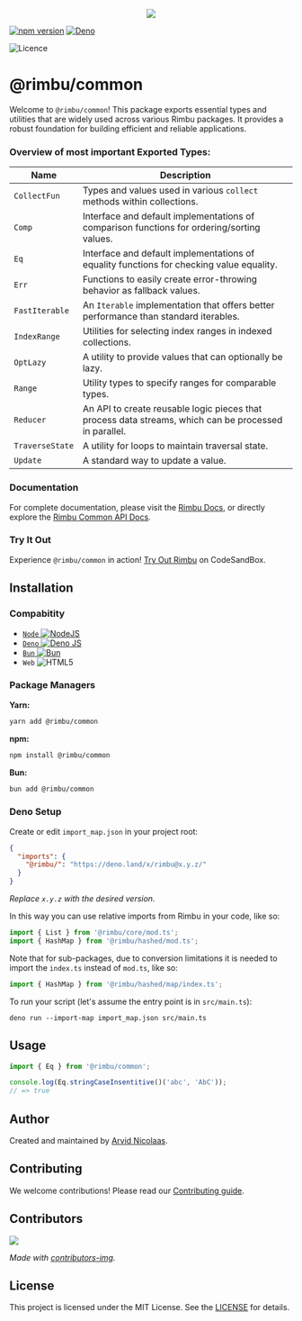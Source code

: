 <p align="center">
    <img src="https://github.com/rimbu-org/rimbu/raw/main/assets/rimbu_logo.svg" />
</p>

[![npm version](https://badge.fury.io/js/@rimbu%2Fcommon.svg)](https://www.npmjs.com/package/@rimbu/common) [![Deno](https://shield.deno.dev/x/rimbu)](http://deno.land/x/rimbu)

![Licence](https://img.shields.io/github/license/rimbu-org/rimbu)

# @rimbu/common

Welcome to `@rimbu/common`! This package exports essential types and utilities that are widely used across various Rimbu packages. It provides a robust foundation for building efficient and reliable applications.

### Overview of most important Exported Types:

| Name            | Description                                                                                           |
| --------------- | ----------------------------------------------------------------------------------------------------- |
| `CollectFun`    | Types and values used in various `collect` methods within collections.                                |
| `Comp`          | Interface and default implementations of comparison functions for ordering/sorting values.            |
| `Eq`            | Interface and default implementations of equality functions for checking value equality.              |
| `Err`           | Functions to easily create error-throwing behavior as fallback values.                                |
| `FastIterable`  | An `Iterable` implementation that offers better performance than standard iterables.                  |
| `IndexRange`    | Utilities for selecting index ranges in indexed collections.                                          |
| `OptLazy`       | A utility to provide values that can optionally be lazy.                                              |
| `Range`         | Utility types to specify ranges for comparable types.                                                 |
| `Reducer`       | An API to create reusable logic pieces that process data streams, which can be processed in parallel. |
| `TraverseState` | A utility for loops to maintain traversal state.                                                      |
| `Update`        | A standard way to update a value.                                                                     |

### Documentation

For complete documentation, please visit the [Rimbu Docs](https://rimbu.org), or directly explore the [Rimbu Common API Docs](https://rimbu.org/api/rimbu/common).

### Try It Out

Experience `@rimbu/common` in action! [Try Out Rimbu](https://codesandbox.io/s/github/vitoke/rimbu-sandbox/tree/main?previewwindow=console&view=split&editorsize=65&moduleview=1&module=/src/index.ts) on CodeSandBox.

## Installation

### Compabitity

- [`Node` ![NodeJS](https://img.shields.io/badge/node.js-6DA55F?logo=node.js&logoColor=white)](https://nodejs.org)
- [`Deno` ![Deno JS](https://img.shields.io/badge/deno%20js-000000?logo=deno&logoColor=white)](https://deno.com/runtime)
- [`Bun` ![Bun](https://img.shields.io/badge/Bun-%23000000.svg?logoColor=white)](https://bun.sh/)
- `Web` ![HTML5](https://img.shields.io/badge/html5-%23E34F26.svg?logoColor=white)

### Package Managers

**Yarn:**

```sh
yarn add @rimbu/common
```

**npm:**

```sh
npm install @rimbu/common
```

**Bun:**

```sh
bun add @rimbu/common
```

### Deno Setup

Create or edit `import_map.json` in your project root:

```json
{
  "imports": {
    "@rimbu/": "https://deno.land/x/rimbu@x.y.z/"
  }
}
```

_Replace `x.y.z` with the desired version._

In this way you can use relative imports from Rimbu in your code, like so:

```ts
import { List } from '@rimbu/core/mod.ts';
import { HashMap } from '@rimbu/hashed/mod.ts';
```

Note that for sub-packages, due to conversion limitations it is needed to import the `index.ts` instead of `mod.ts`, like so:

```ts
import { HashMap } from '@rimbu/hashed/map/index.ts';
```

To run your script (let's assume the entry point is in `src/main.ts`):

`deno run --import-map import_map.json src/main.ts`

## Usage

```ts
import { Eq } from '@rimbu/common';

console.log(Eq.stringCaseInsentitive()('abc', 'AbC'));
// => true
```

## Author

Created and maintained by [Arvid Nicolaas](https://github.com/vitoke).

## Contributing

We welcome contributions! Please read our [Contributing guide](https://github.com/rimbu-org/rimbu/blob/main/CONTRIBUTING.md).

## Contributors

<img src = "https://contrib.rocks/image?repo=rimbu-org/rimbu"/>

_Made with [contributors-img](https://contrib.rocks)._

## License

This project is licensed under the MIT License. See the [LICENSE](./LICENSE) for details.
